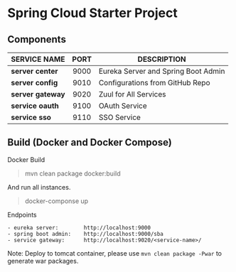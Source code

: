 # Spring Cloud Starter Project

## Components

| SERVICE NAME | PORT | DESCRIPTION |
| --- | :---: | --- |
| **server center** | 9000 | Eureka Server and Spring Boot Admin |
| **server config** | 9010 | Configurations from GitHub Repo |
| **server gateway** | 9020 | Zuul for All Services |
| **service oauth** | 9100 | OAuth Service |
| **service sso** | 9110 | SSO Service |

## Build (Docker and Docker Compose)

Docker Build

> mvn clean package docker:build

And run all instances.

> docker-componse up

Endpoints

```
- eureka server:        http://localhost:9000 
- spring boot admin:    http://localhost:9000/sba    
- service gateway:      http://localhost:9020/<service-name>/
```

Note:  Deploy to tomcat container, please use `mvn clean package -Pwar` to generate war packages.

